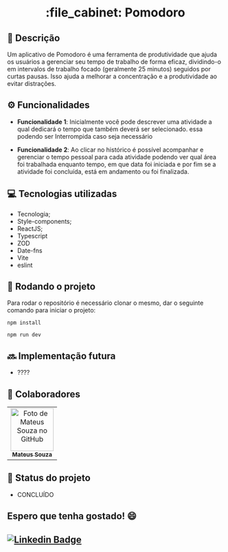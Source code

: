 <h1 align="center">:file_cabinet: Pomodoro</h1>

## :memo: Descrição

Um aplicativo de Pomodoro é uma ferramenta de produtividade que ajuda os usuários a gerenciar seu tempo de trabalho de forma eficaz, dividindo-o em intervalos de trabalho focado (geralmente 25 minutos) seguidos por curtas pausas. Isso ajuda a melhorar a concentração e a produtividade ao evitar distrações.

## :gear: Funcionalidades

- <b>Funcionalidade 1</b>: Inicialmente você pode descrever uma atividade a qual dedicará o tempo que também deverá ser selecionado. essa podendo ser Interrompida caso seja necessário

- <b>Funcionalidade 2</b>: Ao clicar no histórico é possível acompanhar e gerenciar o tempo pessoal para cada atividade podendo ver qual área foi trabalhada enquanto tempo, em que data foi iniciada e por fim se a atividade foi concluída, está em andamento ou foi finalizada.

## :computer: Tecnologias utilizadas

- Tecnologia;
- Style-components;
- ReactJS;
- Typescript
- ZOD
- Date-fns
- Vite
- eslint

## :rocket: Rodando o projeto

Para rodar o repositório é necessário clonar o mesmo, dar o seguinte comando para iniciar o projeto:

```
npm install
```
```
npm run dev
```

## :soon: Implementação futura

- ????

## :handshake: Colaboradores

<table>
<tr>
<td align="center">
<a href="http://https://github.com/mateusx111">
<img src="https://github.com/mateusx111.png" width="100px;" alt="Foto de Mateus Souza no GitHub"/><br>
<sub>
<b>Mateus Souza</b>
</sub>
</a>
</td>
</tr>
</table>

## :dart: Status do projeto

- CONCLUÍDO

## Espero que tenha gostado! 😄

## [![Linkedin Badge](https://img.shields.io/badge/-LinkedIn-blue?style=flat-square&logo=Linkedin&logoColor=white&link=https://www.linkedin.com/in/mateus-s-santos-8b89791b6/)](https://www.linkedin.com/in/mateus-s-santos-8b89791b6/)